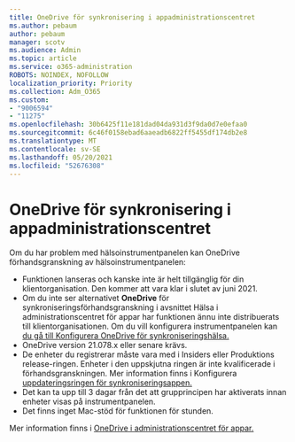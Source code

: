 ```yaml
---
title: OneDrive för synkronisering i appadministrationscentret
ms.author: pebaum
author: pebaum
manager: scotv
ms.audience: Admin
ms.topic: article
ms.service: o365-administration
ROBOTS: NOINDEX, NOFOLLOW
localization_priority: Priority
ms.collection: Adm_O365
ms.custom:
- "9006594"
- "11275"
ms.openlocfilehash: 30b6425f11e181dad04da931d3f9da0d7e0efaa0
ms.sourcegitcommit: 6c46f0158ebad6aaeadb6822ff5455df174db2e8
ms.translationtype: MT
ms.contentlocale: sv-SE
ms.lasthandoff: 05/20/2021
ms.locfileid: "52676308"
---
```

# <a name="onedrive-sync-reports-in-the-app-admin-center"></a>OneDrive för synkronisering i appadministrationscentret

Om du har problem med hälsoinstrumentpanelen kan OneDrive förhandsgranskning av hälsoinstrumentpanelen:

- Funktionen lanseras och kanske inte är helt tillgänglig för din klientorganisation. Den kommer att vara klar i slutet av juni 2021.
- Om du inte ser alternativet **OneDrive** för synkroniseringsförhandsgranskning i avsnittet Hälsa i administrationscentret för appar har funktionen ännu inte distribuerats till klientorganisationen. Om du vill konfigurera instrumentpanelen kan [du gå till Konfigurera OneDrive för synkroniseringshälsa.](/OneDrive/sync-health#set-up-the-onedrive-sync-health-dashboard)
- OneDrive version 21.078.x eller senare krävs.
- De enheter du registrerar måste vara med i Insiders eller Produktions release-ringen. Enheter i den uppskjutna ringen är inte kvalificerade i förhandsgranskningen. Mer information finns i Konfigurera [uppdateringsringen för synkroniseringsappen.](/OneDrive/use-group-policy#set-the-sync-app-update-ring)
- Det kan ta upp till 3 dagar från det att grupprincipen har aktiverats innan enheter visas på instrumentpanelen.
- Det finns inget Mac-stöd för funktionen för stunden.

Mer information finns i [OneDrive i administrationscentret för appar.](/OneDrive/sync-health)